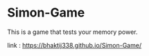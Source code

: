 # Simon-Game

This is a game that tests your memory power. 

link :  https://bhaktij338.github.io/Simon-Game/
